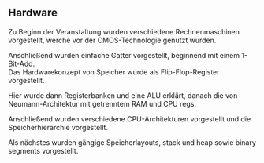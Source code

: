 [//]: # (2022-10-18.12:00)
[//]: # (HWR>DSINFO)
[//]: # (Einführung in die Programmierung)

## Hardware

Zu Beginn der Veranstaltung wurden verschiedene Rechnenmaschinen vorgestellt, werche vor der CMOS-Technologie genutzt wurden.

Anschließend wurden einfache Gatter vorgestellt, beginnend mit einem 1-Bit-Add.  
Das Hardwarekonzept von Speicher wurde als Flip-Flop-Register vorgestellt.

Hier wurde dann Registerbanken und eine ALU erklärt, danach die von-Neumann-Architektur mit getrenntem RAM und CPU regs.

Anschließend wurden verschiedene CPU-Architekturen vorgestellt und die Speicherhierarchie vorgestellt.

Als nächstes wurden gängige Speicherlayouts, stack und heap sowie binary segments vorgestellt.

